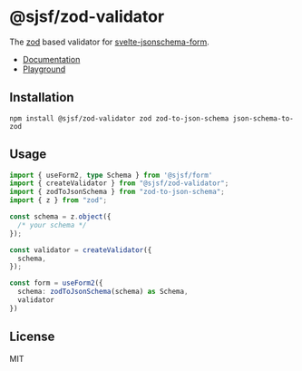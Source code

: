 # @sjsf/zod-validator

The [zod](https://github.com/colinhacks/zod) based validator for [svelte-jsonschema-form](https://github.com/x0k/svelte-jsonschema-form).

- [Documentation](https://x0k.github.io/svelte-jsonschema-form/validators/zod/)
- [Playground](https://x0k.github.io/svelte-jsonschema-form/playground/)

## Installation

```shell
npm install @sjsf/zod-validator zod zod-to-json-schema json-schema-to-zod
```

## Usage

```typescript
import { useForm2, type Schema } from '@sjsf/form'
import { createValidator } from "@sjsf/zod-validator";
import { zodToJsonSchema } from "zod-to-json-schema";
import { z } from "zod";

const schema = z.object({
  /* your schema */
});

const validator = createValidator({
  schema,
});

const form = useForm2({
  schema: zodToJsonSchema(schema) as Schema,
  validator
})
```

## License

MIT
